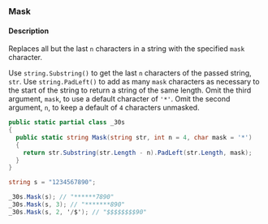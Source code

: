 ### Mask

#### Description
Replaces all but the last `n` characters in a string with the specified `mask` character.

Use `string.Substring()` to get the last `n` characters of the passed string, `str`.
Use `string.PadLeft()` to add as many `mask` characters as necessary to the start of the string to return a string of the same length.
Omit the third argument, `mask`, to use a default character of `'*'`.
Omit the second argument, `n`, to keep a default of `4` characters unmasked.

```csharp
public static partial class _30s 
{
  public static string Mask(string str, int n = 4, char mask = '*') 
  {
    return str.Substring(str.Length - n).PadLeft(str.Length, mask);
  }
}
```

```csharp
string s = "1234567890";

_30s.Mask(s); // "******7890"
_30s.Mask(s, 3); // "*******890"
_30s.Mask(s, 2, '/$'); // "$$$$$$$$90"
```
